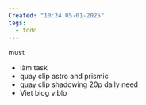 ```yaml
---
Created: "10:24 05-01-2025"
tags:
  - todo
---
```

must
- làm task
- quay clip astro and prismic
- quay clip shadowing 20p daily
need
- Viet blog viblo



